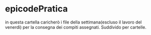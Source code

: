 # epicodePratica

in questa cartella caricherò i file della settimana(escluso il lavoro del venerdì) per la consegna dei compiti assegnati. Suddivido per cartelle.
